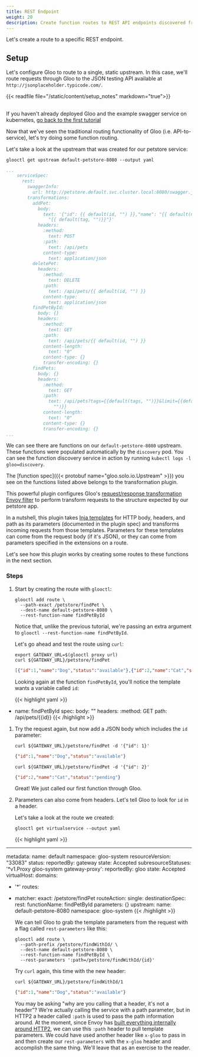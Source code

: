 ```yaml
---
title: REST Endpoint
weight: 20
description: Create function routes to REST API endpoints discovered from a Swagger (OpenAPI) specification.
---
```


Let's create a route to a specific REST endpoint. 

## Setup

Let's configure Gloo to route to a single, static upstream. In this case, we'll route requests through Gloo 
to the JSON testing API available at `http://jsonplaceholder.typicode.com/`. 

{{< readfile file="/static/content/setup_notes" markdown="true">}}

## 

If you haven't already deployed Gloo and the example swagger service on kubernetes, [go back to the first tutorial](../../../../../../hello_world) 

Now that we've seen the traditional routing functionality of Gloo (i.e. API-to-service), let's try doing some function routing.

Let's take a look at the upstream that was created for our petstore service:

```shell
glooctl get upstream default-petstore-8080 --output yaml
```
```yaml
...
    serviceSpec:
      rest:
        swaggerInfo:
          url: http://petstore.default.svc.cluster.local:8080/swagger.json
        transformations:
          addPet:
            body:
              text: '{"id": {{ default(id, "") }},"name": "{{ default(name, "")}}","tag":
                "{{ default(tag, "")}}"}'
            headers:
              :method:
                text: POST
              :path:
                text: /api/pets
              content-type:
                text: application/json
          deletePet:
            headers:
              :method:
                text: DELETE
              :path:
                text: /api/pets/{{ default(id, "") }}
              content-type:
                text: application/json
          findPetById:
            body: {}
            headers:
              :method:
                text: GET
              :path:
                text: /api/pets/{{ default(id, "") }}
              content-length:
                text: "0"
              content-type: {}
              transfer-encoding: {}
          findPets:
            body: {}
            headers:
              :method:
                text: GET
              :path:
                text: /api/pets?tags={{default(tags, "")}}&limit={{default(limit,
                  "")}}
              content-length:
                text: "0"
              content-type: {}
              transfer-encoding: {}
...
```

We can see there are functions on our `default-petstore-8080` upstream. These functions were populated automatically by
the `discovery` pod. You can see the function discovery service in action by running `kubectl logs -l gloo=discovery`.

The [function spec]({{< protobuf name="gloo.solo.io.Upstream" >}}) you see on the functions
listed above belongs to the transformation plugin. <!--(TODO)-->

This powerful plugin configures Gloo's [request/response transformation Envoy filter](https://github.com/solo-io/envoy-transformation)
to perform transform requests to the structure expected by our petstore app.

In a nutshell, this plugin takes [Inja templates](https://github.com/pantor/inja) for HTTP body, headers, and path as its parameters
(documented in the plugin spec) and transforms incoming requests from those templates. Parameters for these templates
can come from the request body (if it's JSON), or they can come from parameters specified in the extensions on a route.

Let's see how this plugin works by creating some routes to these functions in the next section.

### Steps

1. Start by creating the route with `glooctl`:

    ```shell
    glooctl add route \
      --path-exact /petstore/findPet \
      --dest-name default-petstore-8080 \
      --rest-function-name findPetById
    ```

    Notice that, unlike the previous tutorial, we're passing an extra argument to `glooctl --rest-function-name findPetById`.

    Let's go ahead and test the route using `curl`:

    ```shell
    export GATEWAY_URL=$(glooctl proxy url)
    curl ${GATEWAY_URL}/petstore/findPet
    ```

    ```json
    [{"id":1,"name":"Dog","status":"available"},{"id":2,"name":"Cat","status":"pending"}]
    ```

    Looking again at the function `findPetById`, you'll notice the template wants a variable called `id`:

    {{< highlight yaml >}}
- name: findPetById
  spec:
    body: ""
    headers:
      :method: GET
    path: /api/pets/{{id}}
    {{< /highlight >}}

1. Try the request again, but now add a JSON body which includes the `id` parameter:

    ```shell
    curl ${GATEWAY_URL}/petstore/findPet -d '{"id": 1}'
    ```

    ```json
    {"id":1,"name":"Dog","status":"available"}
    ```

    ```shell
    curl ${GATEWAY_URL}/petstore/findPet -d '{"id": 2}'
    ```

    ```json
    {"id":2,"name":"Cat","status":"pending"}
    ```

    Great! We just called our first function through Gloo.

1. Parameters can also come from headers. Let's tell Gloo to look for `id` in a header.

    Let's take a look at the route we created:

    ```shell
    glooctl get virtualservice --output yaml
    ```

    {{< highlight yaml >}}
---
metadata:
  name: default
  namespace: gloo-system
  resourceVersion: "33083"
status:
  reportedBy: gateway
  state: Accepted
  subresourceStatuses:
    '*v1.Proxy gloo-system gateway-proxy':
      reportedBy: gloo
      state: Accepted
virtualHost:
  domains:
  - '*'
  routes:
  - matcher:
      exact: /petstore/findPet
    routeAction:
      single:
        destinationSpec:
          rest:
            functionName: findPetById
            parameters: {}
        upstream:
          name: default-petstore-8080
          namespace: gloo-system
    {{< /highlight >}}

    We can tell Gloo to grab the template parameters from the request with a flag called `rest-parameters` like this:

    ```shell
    glooctl add route \
      --path-prefix /petstore/findWithId/ \
      --dest-name default-petstore-8080 \
      --rest-function-name findPetById \
      --rest-parameters ':path=/petstore/findWithId/{id}'
    ```

    Try `curl` again, this time with the new header:

    ```shell
    curl ${GATEWAY_URL}/petstore/findWithId/1
    ```

    ```json
    {"id":1,"name":"Dog","status":"available"}
    ```

    You may be asking "why are you calling that a header, it's not a header"? We're actually calling the service
    with a path parameter, but in HTTP2 a header called `:path` is used to pass the path information around. At the
    moment, since Envoy has [built everything internally around HTTP2](https://www.envoyproxy.io/docs/envoy/v1.11.0/intro/arch_overview/http/http_connection_management),
    we can use this `:path` header to pull template parameters. We could have used another header like `x-gloo` to pass
    in and then create our `rest-parameters` with the `x-gloo` header and accomplish the same thing. We'll leave that
    as an exercise to the reader.
